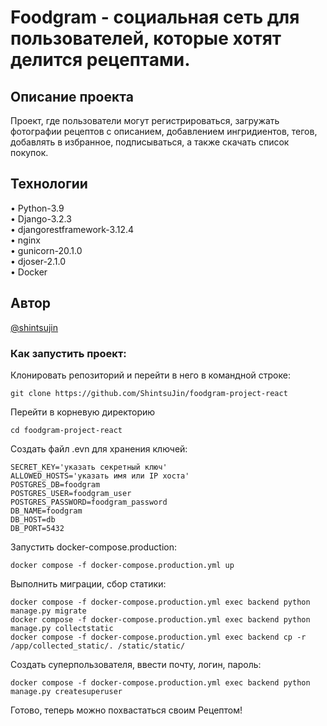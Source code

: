 # Foodgram - социальная сеть для пользователей, которые хотят делится рецептами.
## Описание проекта
Проект, где пользователи могут регистрироваться, загружать фотографии рецептов с описанием, добавлением ингридиентов, тегов, добавлять в избранное, подписываться, а также скачать список покупок.

## Технологии
•	Python-3.9  
•	Django-3.2.3  
•	djangorestframework-3.12.4  
•	nginx  
•	gunicorn-20.1.0  
•   djoser-2.1.0  
•   Docker
## Автор
[@shintsujin](https://github.com/shintsujin)

### Как запустить проект:

Клонировать репозиторий и перейти в него в командной строке:

```
git clone https://github.com/ShintsuJin/foodgram-project-react 
```

Перейти в корневую директорию
```
cd foodgram-project-react
```

Создать файл .evn для хранения ключей:

```
SECRET_KEY='указать секретный ключ'
ALLOWED_HOSTS='указать имя или IP хоста'
POSTGRES_DB=foodgram
POSTGRES_USER=foodgram_user
POSTGRES_PASSWORD=foodgram_password
DB_NAME=foodgram
DB_HOST=db
DB_PORT=5432
```

Запустить docker-compose.production:

```
docker compose -f docker-compose.production.yml up
```

Выполнить миграции, сбор статики:

```
docker compose -f docker-compose.production.yml exec backend python manage.py migrate
docker compose -f docker-compose.production.yml exec backend python manage.py collectstatic
docker compose -f docker-compose.production.yml exec backend cp -r /app/collected_static/. /static/static/

```

Создать суперпользователя, ввести почту, логин, пароль:

```
docker compose -f docker-compose.production.yml exec backend python manage.py createsuperuser
```

Готово, теперь можно похвастаться своим Рецептом!